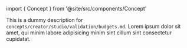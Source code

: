 import { Concept } from '@site/src/components/Concept'

<Concept
  title    = "studio/validation/budgets"
  kind     = "Advanced"
  category = "Creator"
  block    = {true}>
This is a dummy description for `concepts/creator/studio/validation/budgets.md`.
Lorem ipsum dolor sit amet, qui minim labore adipisicing minim sint cillum sint consectetur cupidatat.
</Concept>

